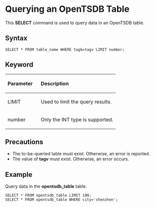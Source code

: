 # Querying an OpenTSDB Table<a name="EN-US_TOPIC_0221415071"></a>

This  **SELECT**  command is used to query data in an OpenTSDB table.

## Syntax<a name="section6313185812529"></a>

```
SELECT * FROM table_name WHERE tagk=tagv LIMIT number;
```

## Keyword<a name="section1931315582526"></a>

<a name="table1817193710524"></a>
<table><thead align="left"><tr id="row42382375527"><th class="cellrowborder" valign="top" width="30%" id="mcps1.1.3.1.1"><p id="p1423823745220"><a name="p1423823745220"></a><a name="p1423823745220"></a><strong id="b1684104918132"><a name="b1684104918132"></a><a name="b1684104918132"></a>Parameter</strong></p>
</th>
<th class="cellrowborder" valign="top" width="70%" id="mcps1.1.3.1.2"><p id="p18239537115218"><a name="p18239537115218"></a><a name="p18239537115218"></a><strong id="b1386615503130"><a name="b1386615503130"></a><a name="b1386615503130"></a>Description</strong></p>
</th>
</tr>
</thead>
<tbody><tr id="row323913745210"><td class="cellrowborder" valign="top" width="30%" headers="mcps1.1.3.1.1 "><p id="p4512182532414"><a name="p4512182532414"></a><a name="p4512182532414"></a>LIMIT</p>
</td>
<td class="cellrowborder" valign="top" width="70%" headers="mcps1.1.3.1.2 "><p id="p1523993745219"><a name="p1523993745219"></a><a name="p1523993745219"></a>Used to limit the query results.</p>
</td>
</tr>
<tr id="row2239837105215"><td class="cellrowborder" valign="top" width="30%" headers="mcps1.1.3.1.1 "><p id="p96329379241"><a name="p96329379241"></a><a name="p96329379241"></a>number</p>
</td>
<td class="cellrowborder" valign="top" width="70%" headers="mcps1.1.3.1.2 "><p id="p7239103765217"><a name="p7239103765217"></a><a name="p7239103765217"></a>Only the INT type is supported.</p>
</td>
</tr>
</tbody>
</table>

## Precautions<a name="section1331415589523"></a>

-   The to-be-queried table must exist. Otherwise, an error is reported.
-   The value of  **tagv**  must exist. Otherwise, an error occurs.

## Example<a name="section1231515865218"></a>

Query data in the  **opentsdb\_table**  table.

```
SELECT * FROM opentsdb_table LIMIT 100;
SELECT * FROM opentsdb_table WHERE city='shenzhen';
```

